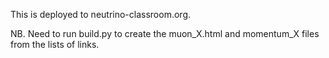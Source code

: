 This is deployed to neutrino-classroom.org.

NB. Need to run build.py to create the muon_X.html and momentum_X files from the lists of links.
